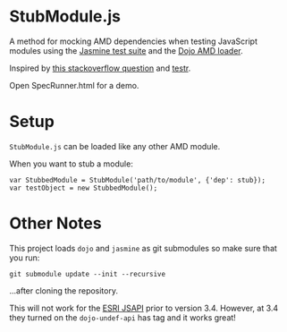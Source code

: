 StubModule.js
=============

A method for mocking AMD dependencies when testing JavaScript modules using the [Jasmine test suite](http://pivotal.github.com/jasmine/) and the [Dojo AMD loader](http://dojotoolkit.org/reference-guide/loader).

Inspired by [this stackoverflow question](http://stackoverflow.com/questions/11439540/how-can-i-mock-dependencies-for-unit-testing-in-requirejs) and [testr](https://github.com/mattfysh/testr.js).

Open SpecRunner.html for a demo.

Setup
=====

`StubModule.js` can be loaded like any other AMD module.

When you want to stub a module:

    var StubbedModule = StubModule('path/to/module', {'dep': stub});
    var testObject = new StubbedModule();

Other Notes
===========

This project loads `dojo` and `jasmine` as git submodules so make sure that you run:

    git submodule update --init --recursive

...after cloning the repository.

This will not work for the [ESRI JSAPI](http://help.arcgis.com/en/webapi/javascript/arcgis/) prior to version 3.4. However, at 3.4 they turned on the `dojo-undef-api` has tag and it works great!
